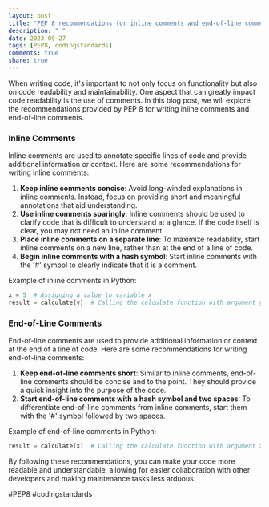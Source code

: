 ```yaml
---
layout: post
title: "PEP 8 recommendations for inline comments and end-of-line comments"
description: " "
date: 2023-09-27
tags: [PEP8, codingstandards]
comments: true
share: true
---
```


When writing code, it's important to not only focus on functionality but also on code readability and maintainability. One aspect that can greatly impact code readability is the use of comments. In this blog post, we will explore the recommendations provided by PEP 8 for writing inline comments and end-of-line comments.

### Inline Comments
Inline comments are used to annotate specific lines of code and provide additional information or context. Here are some recommendations for writing inline comments:

1. **Keep inline comments concise**: Avoid long-winded explanations in inline comments. Instead, focus on providing short and meaningful annotations that aid understanding.
2. **Use inline comments sparingly**: Inline comments should be used to clarify code that is difficult to understand at a glance. If the code itself is clear, you may not need an inline comment.
3. **Place inline comments on a separate line**: To maximize readability, start inline comments on a new line, rather than at the end of a line of code.
4. **Begin inline comments with a hash symbol**: Start inline comments with the '#' symbol to clearly indicate that it is a comment.

Example of inline comments in Python:

```python
x = 5  # Assigning a value to variable x
result = calculate(y)  # Calling the calculate function with argument y
```

### End-of-Line Comments
End-of-line comments are used to provide additional information or context at the end of a line of code. Here are some recommendations for writing end-of-line comments:

1. **Keep end-of-line comments short**: Similar to inline comments, end-of-line comments should be concise and to the point. They should provide a quick insight into the purpose of the code.
2. **Start end-of-line comments with a hash symbol and two spaces**: To differentiate end-of-line comments from inline comments, start them with the '#' symbol followed by two spaces.

Example of end-of-line comments in Python:

```python
result = calculate(x)  # Calling the calculate function with argument x  # Returns the result of the calculation
```

By following these recommendations, you can make your code more readable and understandable, allowing for easier collaboration with other developers and making maintenance tasks less arduous.

#PEP8 #codingstandards